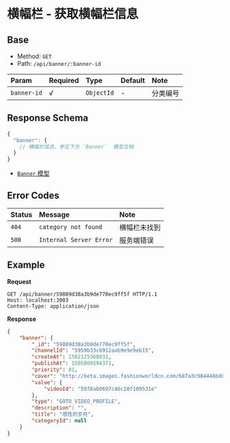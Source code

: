 # 横幅栏 - 获取横幅栏信息

## Base

* Method: `GET`
* Path: `/api/banner/:banner-id`

Param       | Required | Type       | Default | Note
:---------- | :------- | :--------- | :------ | :----
`banner-id` | √        | `ObjectId` | -       | 分类编号

## Response Schema

```js
{
  "banner": {
    // 横幅栏信息，参见下方 `Banner`  模型文档
  }
}
```

* [`Banner` 模型][banner-model]

## Error Codes

Status | Message                 | Note
:----- | :---------------------- | :---------
`404`  | `category not found`   | 横幅栏未找到
`500`  | `Internal Server Error` | 服务端错误

## Example

**Request**

```
GET /api/banner/59889d38a3b9de778ec9ff5f HTTP/1.1
Host: localhost:3003
Content-Type: application/json
```

**Response**

```json
{
    "banner": {
        "_id": "59889d38a3b9de778ec9ff5f",
        "channelId": "5959b33cb912aab9e9e9eb15",
        "createAt": 1502125368031,
        "publishAt": 1505809594371,
        "priority": 81,
        "cover": "http://beta.images.fashionworldcn.com/b87a3c98444bbd81c4d380c7947c580939475a16.jpg",
        "value": {
            "videoId": "5978ab0697c46c20f109531e"
        },
        "type": "GOTO_VIDEO_PROFILE",
        "description": "",
        "title": "感性的岁月",
        "categoryId": null
    }
}
```

[signature]: ../../../../signature.md

[banner-model]: ../../../../model/banner.md
